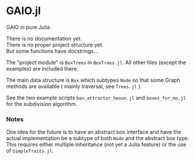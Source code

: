 # GAIO.jl

GAIO in pure Julia 

There is no documentation yet.  
There is no proper project structure yet.  
But some functions have docstrings…

The "project module" is `BoxTrees` in `BoxTrees.jl`.
All other files (except the examples) are included there.

The main data structure is `Box` which subtypes `Node` so 
that some Graph methods are available ( mainly traversal, see `Trees.jl` ).

See the two example scripts `box_attractor_henon.jl` and `boxes_for_mo.jl`
for the subdivision algorithm.

### Notes

One idea for the future is to have an abstract box interface and have the actual implementation be a subtype of both `Node` and the abstract box type. 
This requires either multiple inheritance (not yet a Julia feature) or the use of `SimpleTraits.jl`.

